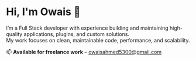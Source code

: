 # Hi, I'm Owais 👋

I’m a Full Stack developer with experience building and maintaining high-quality applications, plugins, and custom solutions.  
My work focuses on clean, maintainable code, performance, and scalability.

📫 **Available for freelance work** – [owaisahmed5300@gmail.com](mailto:owaisahmed5300@gmail.com)

